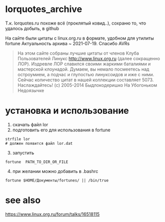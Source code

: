 # lorquotes_archive
Т.к. lorquotes.ru похоже всё (проклятый ковид..), сохраню то, что удалось добыть, в github

На сайте были цитаты с linux.org.ru в формате, удобном для утилиты fortune
Актуальность архива ~ 2021-07-19. Спасибо AVRs

> На этом сайте собраны лучшие цитаты от членов Клуба Пользователей Линукс http://www.linux.org.ru (далее сокращенно ЛОР). Издревле ЛОР славился своими жаркими баталиями и мастерской клоунадой. Думаем, вы немало посмеетесь над остроумием, а подчас и глупостью линуксоидов и иже с ними. Сейчаc количество цитат в нашей коллекции составляет 5073. Наслаждайтесь!
> (c) 2005-2014 Быдлокодеришко На Убогоньком Недоязычке

# установка и использование
1. скачать файл lor
2. подготовить его для использования в fortune
```
strfile lor
# должен появится файл lor.dat
```
3. запустить
```
fortune  PATH_TO_DIR_OR_FILE
```
4. при желании можно добавить в .bashrc
```
fortune $HOME/Документы/fortunes/ || /bin/true
```

# see also
https://www.linux.org.ru/forum/talks/16518115
